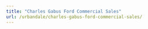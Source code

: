```yaml
---
title: "Charles Gabus Ford Commercial Sales"
url: /urbandale/charles-gabus-ford-commercial-sales/
---
```

